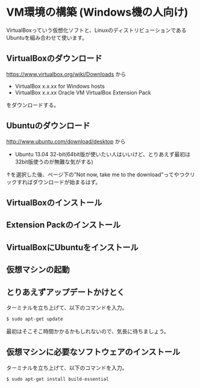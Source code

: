 # VM環境の構築 (Windows機の人向け)
VirtualBoxっていう仮想化ソフトと、LinuxのディストリビューションであるUbuntuを組み合わせて使います。

## VirtualBoxのダウンロード
https://www.virtualbox.org/wiki/Downloads から

* VirtualBox x.x.xx for Windows hosts
* VirtualBox x.x.xx Oracle VM VirtualBox Extension Pack

をダウンロードする。

## Ubuntuのダウンロード

http://www.ubuntu.com/download/desktop から

* Ubuntu 13.04 32-bit(64bit版が使いたい人はいいけど、とりあえず最初は32bit版使うのが無難な気がする)

↑を選択した後、ページ下の"Not now, take me to the download"ってやつクリックすればダウンロードが始まるはず。

## VirtualBoxのインストール

## Extension Packのインストール

## VirtualBoxにUbuntuをインストール

## 仮想マシンの起動

## とりあえずアップデートかけとく
ターミナルを立ち上げて、以下のコマンドを入力。

```sh
$ sudo apt-get update
```

最初はそこそこ時間かかるかもしれないので、気長に待ちましょう。

## 仮想マシンに必要なソフトウェアのインストール
ターミナルを立ち上げて、以下のコマンドを入力。

```sh
$ sudo apt-get install build-essential
```
